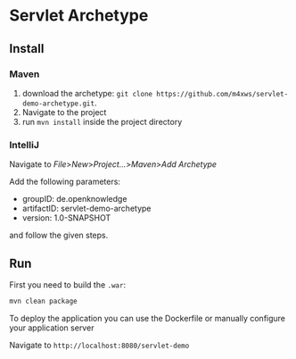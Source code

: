 # Servlet Archetype

## Install

### Maven

1. download the archetype: `git clone https://github.com/m4xws/servlet-demo-archetype.git`.
1. Navigate to the project
1. run `mvn install` inside the project directory

### IntelliJ

Navigate to _File_>_New_>_Project..._>_Maven_>_Add Archetype_

Add the following parameters:
* groupID: de.openknowledge
* artifactID: servlet-demo-archetype
* version: 1.0-SNAPSHOT

and follow the given steps.

## Run

First you need to build the `.war`:
```bash
mvn clean package
```

To deploy the application you can use the Dockerfile or manually configure your application server

Navigate to `http://localhost:8080/servlet-demo`
